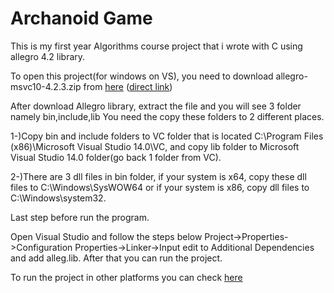 # Archanoid Game
This is my first year Algorithms course project that i wrote with C using allegro 4.2 library.

To open this project(for windows on VS), you need to download allegro-msvc10-4.2.3.zip from [here](https://www.allegro.cc/files/?v=4.2 )
 ([direct link](http://cdn.allegro.cc/file/library/allegro-4.2.3/allegro-msvc10-4.2.3.zip))

After download Allegro library, extract the file and you will see 3 folder namely bin,include,lib
You need the copy these folders to 2 different places.

1-)Copy bin and include folders to VC folder that is located C:\Program Files (x86)\Microsoft Visual Studio 14.0\VC,
and copy lib folder to Microsoft Visual Studio 14.0 folder(go back 1 folder from VC).

2-)There are 3 dll files in bin folder, if your system is x64, copy these dll files to C:\Windows\SysWOW64 or
if your system is x86, copy dll files to C:\Windows\system32.

Last step before run the program.

Open Visual Studio and follow the steps below
Project->Properties->Configuration Properties->Linker->Input 
edit to Additional Dependencies and add alleg.lib.
After that you can run the project. 

To run the project in other platforms you can check [here](https://wiki.allegro.cc/index.php?title=Allegro_4)
